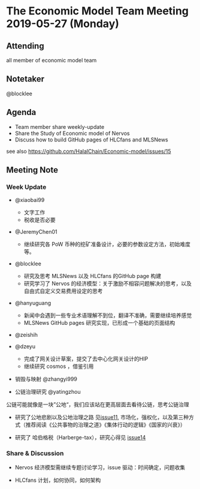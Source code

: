 # The Economic Model Team Meeting 2019-05-27 (Monday)

## Attending
all member of economic model team

## Notetaker
@blocklee

## Agenda

- Team member share weekly-update
- Share the Study of Economic model of Nervos
- Discuss how to build GitHub pages of HLCfans and MLSNews

see also https://github.com/HalalChain/Economic-model/issues/15

## Meeting Note

### Week Update

- @xiaobai99 

  - 文字工作
  - 税收是否必要
 

- @JeremyChen01 

  - 继续研究各 PoW 币种的挖矿准备设计，必要的参数设定方法，初始难度等。

- @blocklee 

  - 研究及思考 MLSNews 以及 HLCfans 的GitHub page 构建
  - 研究学习了 Nervos 的经济模型：关于激励不相容问题解决的思考，以及自由式自定义交易费用设定的思考

- @hanyuguang 
  - 新闻中会遇到一些专业术语理解不到位，翻译不准确，需要继续培养感觉
  - MLSNews GitHub pages 研究实现，已形成一个基础的页面结构

- @zeishih 


- @dzeyu 

  - 完成了网关设计草案，提交了去中心化网关设计的HIP
  - 继续研究 cosmos ，借鉴引用

- 销毁与映射 @zhangyi999 



- 公链治理研究 @yatingzhou 

公链可能就像是一块”公地“，我们应该站在更高层面去看待公链，思考公链治理

  - 研究了公地悲剧以及公地治理之路  见[issue11](https://github.com/HalalChain/Economic-model/issues/11), 市场化，强权化，以及第三种方式（推荐阅读《公共事物的治理之道》《集体行动的逻辑》《国家的兴衰》）

  - 研究了 哈伯格税（Harberge-tax），研究心得见 [issue14](https://github.com/HalalChain/Economic-model/issues/14)



### Share & Discussion

- Nervos 经济模型需继续专题讨论学习，issue 驱动：时间确定，问题收集

- HLCfans 计划，如何协同，如何架构

